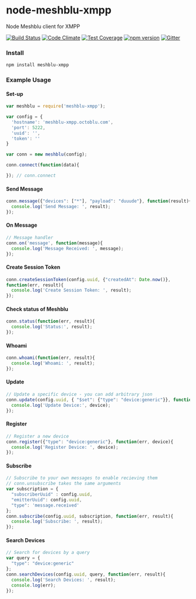 # node-meshblu-xmpp
Node Meshblu client for XMPP

[![Build Status](https://travis-ci.org/octoblu/node-meshblu-xmpp.svg?branch=master)](https://travis-ci.org/octoblu/)
[![Code Climate](https://codeclimate.com/github/octoblu/node-meshblu-xmpp/badges/gpa.svg)](https://codeclimate.com/github/octoblu/)
[![Test Coverage](https://codeclimate.com/github/octoblu/node-meshblu-xmpp/badges/coverage.svg)](https://codeclimate.com/github/octoblu/)
[![npm version](https://badge.fury.io/js/meshblu-xmpp.svg)](http://badge.fury.io/js/)
[![Gitter](https://badges.gitter.im/octoblu/help.svg)](https://gitter.im/octoblu/help)

### Install
```bash
npm install meshblu-xmpp
```

### Example Usage

#### Set-up
```js
var meshblu = require('meshblu-xmpp');

var config = {
  'hostname': 'meshblu-xmpp.octoblu.com',
  'port': 5222,
  'uuid': '',
  'token': ''
}

var conn = new meshblu(config);

conn.connect(function(data){

}); // conn.connect
```

#### Send Message
```js
conn.message({"devices": ["*"], "payload": "duuude"}, function(result){
  console.log('Send Message: ', result);
});
```

#### On Message
```js
// Message handler
conn.on('message', function(message){
  console.log('Message Received: ', message);
});

```

#### Create Session Token
```js
conn.createSessionToken(config.uuid, {"createdAt": Date.now()},
function(err, result){
  console.log('Create Session Token: ', result);
});
```

#### Check status of Meshblu
```js
conn.status(function(err, result){
  console.log('Status:', result);
});
```

#### Whoami
```js
conn.whoami(function(err, result){
  console.log('Whoami: ', result);
});
```

#### Update
```js
// Update a specific device - you can add arbitrary json
conn.update(config.uuid, { "$set": {"type": "device:generic"}}, function(err, device){
  console.log('Update Device:', device);
});
```

#### Register
```js
// Register a new device
conn.register({"type": "device:generic"}, function(err, device){
  console.log('Register Device: ', device);
});
```

#### Subscribe
```js
// Subscribe to your own messages to enable recieving them
// conn.unsubscribe takes the same arguments
var subscription = {
  "subscriberUuid" : config.uuid,
  "emitterUuid": config.uuid,
  "type": 'message.received'
};
conn.subscribe(config.uuid, subscription, function(err, result){
  console.log('Subscribe: ', result);
});
```

#### Search Devices
```js
// Search for devices by a query
var query = {
  "type": "device:generic"
};
conn.searchDevices(config.uuid, query, function(err, result){
  console.log('Search Devices: ', result);
  console.log(err);
});
```
